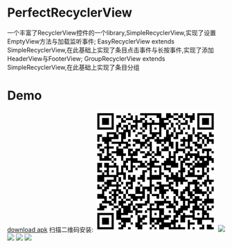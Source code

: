 # PerfectRecyclerView
一个丰富了RecyclerView控件的一个library,SimpleRecyclerView,实现了设置EmptyView方法与加载监听事件;
EasyRecyclerView extends SimpleRecyclerView,在此基础上实现了条目点击事件与长按事件,实现了添加HeaderView与FooterView;
GroupRecyclerView extends SimpleRecyclerView,在此基础上实现了条目分组

# Demo
[download apk][1]
  扫描二维码安装:
  ![扫描二维码安装][2]
  ![][3]
  ![][4]
  ![][5]
  ![][6]


  [1]: https://github.com/JaySong/PerfectRecyclerView/blob/master/simple-debug.apk
  [2]: https://github.com/JaySong/PerfectRecyclerView/blob/master/qr.png
  [3]: https://github.com/JaySong/PerfectRecyclerView/blob/master/device-2016-04-10-005725.png
  [4]: https://github.com/JaySong/PerfectRecyclerView/blob/master/device-2016-04-10-005811.png
  [5]: https://github.com/JaySong/PerfectRecyclerView/blob/master/device-2016-04-10-005827.png
  [6]: https://github.com/JaySong/PerfectRecyclerView/blob/master/device-2016-04-10-005855.png


